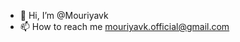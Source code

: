 - 👋 Hi, I’m @Mouriyavk
- 📫 How to reach me mouriyavk.official@gmail.com
<!---
Mouriyavk/Mouriyavk is a ✨ special ✨ repository because its `README.md` (this file) appears on your GitHub profile.
You can click the Preview link to take a look at your changes.
--->
